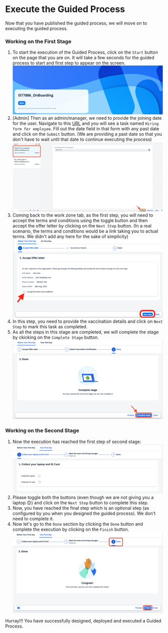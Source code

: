# Execute the Guided Process
Now that you have published the guided process, we will move on to executing the guided process.

### Working on the First Stage

1. To start the execution of the Guided Process, click on the `Start` button on the page that you are on. It will take a few seconds for the guided process to start and first step to appear on the screen.
    ![Start Execution](assets/execution_start.png)
2. [Admin] Then as an admin/manager, we need to provide the joining date for the user. Navigate to this [URL](https://ca10-cr-consumer.ca10.process-automation.build.cloud.sap/comsapspaprocessautomation.comsapspainbox/inbox.html) and you will see a task named `Hiring form for employee`. Fill out the date field in that form with any past date and click on the `Submit` button. (We are providing a past date so that you don't have to wait until that date to continue executing the process)
![Form Step](assets/joiningDate.png)
3. Coming back to the work zone tab, as the first step, you will need to accept the terms and conditions using the toggle button and then accept the offer letter by clicking on the `Next Step` button. (In a real scenario, the terms and conditions would be a link taking you to actual terms. We didn't add any here for the sake of simplicity)
    ![First Step](assets/firstStep.png)
4. In this step, you need to provide the vaccination details and click on `Next Step` to mark this task as completed. 
5. As all the steps in this stage are completed, we will complete the stage by ckicking on the `Complete Stage` button.
![Complete Stage](assets/completeStage.png)

### Working on the Second Stage

1. Now the execution has reached the first step of second stage:
![Asset Collection](assets/assetCollection.png)
2. Please toggle both the buttons (even though we are not giving you a laptop 😊) and click on the `Next Step` button to complete this step.
3. Now, you have reached the final step which is an optional step (as configured by you when you designed the guided process). We don't need to complete it.
4. Now let's go to the `Done` section by clicking the `Done` button and complete the execution by clicking on the `Finish` button.
![Finish Execution](assets/finishExecution.png)

Hurray!!! You have successfully designed, deployed and executed a Guided Process.
